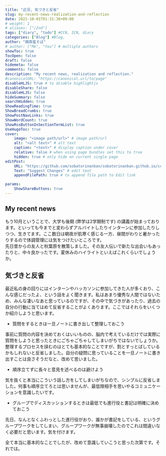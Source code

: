 ```yaml
---
title: "近況, 気づきと反省"
slug: my-recent-news-realization-and-reflection
date: 2022-10-01T01:31:30+09:00
# weight: 1
# aliases: ["/2nd"]
tags: ["diary", "todo"] #CCN, ICN, diary
categories: ["Blog"] #Blog, 
author: "鶏南蛮そば"
# author: ["Me", "You"] # multiple authors
showToc: true
TocOpen: false
draft: false
hidemeta: false
comments: false
description: "My recent news, realization and reflection."
#canonicalURL: "https://canonical.url/to/page"
disableHLJS: true # to disable highlightjs
disableShare: false
disableHLJS: false
hideSummary: false
searchHidden: true
ShowReadingTime: true
ShowBreadCrumbs: true
ShowPostNavLinks: true
ShowWordCount: true
ShowRssButtonInSectionTermList: true
UseHugoToc: true
cover:
    image: "<image path/url>" # image path/url
    alt: "<alt text>" # alt text
    caption: "<text>" # display caption under cover
    relative: false # when using page bundles set this to true
    hidden: true # only hide on current single page
editPost:
    URL: "https://github.com/sobatorinanban/sobatorinanban.github.io/commits/main/content"
    Text: "Suggest Changes" # edit text
    appendFilePath: true # to append file path to Edit link

params:
    ShowShareButtons: true
---
```


## My recent news
もう10月ということで、大学も後期 (弊学は2学期制です) の講義が始まっております。といっても今までと変わらずアルバイトしたりインターンに参加したりしつつ、生きてます。ここ数日は朝夜が肌寒く感じる一方、昼間がわりと暑かったりするので体調管理には気をつけたいところです。  
先日昔からの友人と秋葉原を散策しました。その友人伝いで新たな出会いもあったりと、中々良かったです。夏休みのハイライトといえばこれくらいでしょうか。  


## 気づきと反省
最近私の身の回りにはインターンやハッカソンに参加してきた人が多くおり、こんな感じだったよ、という話をよく聞きます。私はあまり優秀な人間ではないため、みんな凄いなあと思っているのですが、その中で気づきがあったり、過去の自分の行動に当てはめて反省することがよくあります。ここではそれらをいくつか紹介しようと思います。  

- 質問をするときは一旦ノートに書き出して整理しておこう  

事前に質問の内容を決めておくはいいものの、脳内で考えているだけでは実際に質問をしようと思ったときにごちゃごちゃしてしまいがちではないでしょうか。整理するプロセスを挟むのはとても基本的なことですが、割とすっとばしているかもしれないと反省しました。自分の疑問に思っていることを一旦ノートに書き出すことは良さそうだなと、改めて思いました。  

- 順序立てずに長々と意見を述べるのは避けよう  

気を抜くと本当にこういう話し方をしてしまいがちなので、シンプルに反省しました。何事も順序立てろとは思いませんが、最低限相手を思いやるコミュニケーションを意識したいです。  

- グループでディスカッションするときは最低でも進行役と書記は明確に決めておこう  

先日、なんとなくふわっとした進行役がおり、誰かが書記をしている、というグループワークをしてしまい、グループワークが無事崩壊したのでこれは間違いなく必要だと思います。気を付けます。  

全て本当に基本的なことでしたが、改めて意識していこうと思った次第です。それでは。
